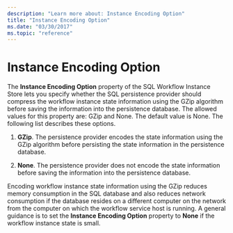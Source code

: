 ```yaml
---
description: "Learn more about: Instance Encoding Option"
title: "Instance Encoding Option"
ms.date: "03/30/2017"
ms.topic: "reference"
---
```

# Instance Encoding Option

The **Instance Encoding Option** property of the SQL Workflow Instance Store lets you specify whether the SQL persistence provider should compress the workflow instance state information using the GZip algorithm before saving the information into the persistence database. The allowed values for this property are: GZip and None. The default value is None. The following list describes these options.  
  
1. **GZip**. The persistence provider encodes the state information using the GZip algorithm before persisting the state information in the persistence database.  
  
2. **None**. The persistence provider does not encode the state information before saving the information into the persistence database.  
  
 Encoding workflow instance state information using the GZip reduces memory consumption in the SQL database and also reduces network consumption if the database resides on a different computer on the network from the computer on which the workflow service host is running. A general guidance is to set the **Instance Encoding Option** property to **None** if the workflow instance state is small.
